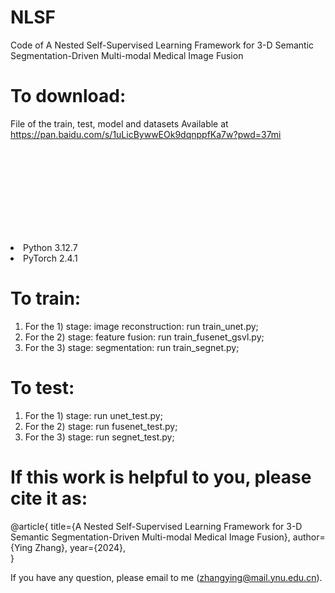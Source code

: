 # NLSF
Code of A Nested Self-Supervised Learning Framework for 3-D Semantic Segmentation-Driven Multi-modal Medical Image Fusion
# To download:
File of the train, test, model and datasets 
Available at https://pan.baidu.com/s/1uLicBywwEOk9dqnppfKa7w?pwd=37mi
</ul>
<svg></a>Requirements</h1>
<li>Python 3.12.7</li>
<li>PyTorch 2.4.1</li>
</ul>

# To train:
1) For the 1) stage: image reconstruction: run train_unet.py;
2) For the 2) stage: feature fusion: run train_fusenet_gsvl.py;
3) For the 3) stage: segmentation: run train_segnet.py;
# To test:
1) For the 1) stage: run unet_test.py;
2) For the 2) stage: run fusenet_test.py;
3) For the 3) stage: run segnet_test.py;
# If this work is helpful to you, please cite it as:
@article{
  title={A Nested Self-Supervised Learning Framework for 3-D Semantic Segmentation-Driven Multi-modal Medical Image Fusion},
  author={Ying Zhang},
  year={2024},  
}

If you have any question, please email to me (zhangying@mail.ynu.edu.cn).

